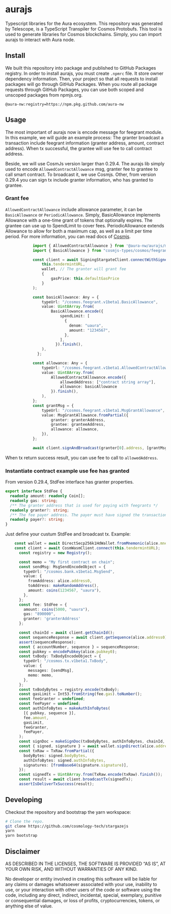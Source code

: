 # aurajs

Typescript libraries for the Aura ecosystem. This repository was generated by Telescope, is a TypeScript Transpiler for Cosmos Protobufs. This tool is used to generate libraries for Cosmos blockchains. Simply, you can import aurajs to interact with Aura node.

## Install

We built this repository into package and published to GitHub Packages registry. In order to install aurajs, you must create `.npmrc` file. It store owner dependency information. Then, your project so that all requests to install packages will go through GitHub Packages. When you route all package requests through GitHub Packages, you can use both scoped and unscoped packages from npmjs.org.

```example
@aura-nw:registry=https://npm.pkg.github.com/aura-nw
```

## Usage

The most important of aurajs now is encode message for feegrant module. In this example, we will guide an example process: The granter broadcast a transaction include feegrant information (granter address, amount, contract address). When tx successful, the grantee will use fee to call contract address. 

Beside, we will use CosmJs version larger than 0.29.4. The aurajs lib simply used to encode `AllowedContractAllowance` msg, granter fee to grantee to call smart contract. To broadcast it, we use Cosmjs. Other, from version 0.29.4 you can sign tx include granter information, who has granted to grantee. 

### Grant fee

`AllowedContractAllowance` include allowance parameter, it can be `BasicAllowance` or `PeriodicAllowance`. Simply, BasicAllowance implements Allowance with a one-time grant of tokens that optionally expires. The grantee can use up to SpendLimit to cover fees. PeriodicAllowance extends Allowance to allow for both a maximum cap, as well as a limit per time period. For more information, you can read docs of [Cosmjs]().

```ts
            import { AllowedContractAllowance } from '@aura-nw/aurajs/main/codegen/aura/feegrant/v1beta1/feegrant';
            import { BasicAllowance } from "cosmjs-types/cosmos/feegrant/v1beta1/feegrant";

            const client = await SigningStargateClient.connectWithSigner(
                this.tendermintURL,
                wallet, // The granter will grant fee
                {
                    gasPrice: this.defaultGasPrice
                }
            );

            const basicAllowance: Any = {
                typeUrl: "/cosmos.feegrant.v1beta1.BasicAllowance",
                value: Uint8Array.from(
                    BasicAllowance.encode({
                        spendLimit: [
                          {
                            denom: "uaura",
                            amount: "1234567",
                          },
                        ],
                      }).finish(),
                ),
              };

            const allowance: Any = {
                typeUrl: "/cosmos.feegrant.v1beta1.AllowedContractAllowance",
                value: Uint8Array.from(
                    AllowedContractAllowance.encode({
                        allowedAddress: ["contract string array"],
                        allowance: basicAllowance
                    }).finish(),
                ),
            };
            const grantMsg = {
                typeUrl: "/cosmos.feegrant.v1beta1.MsgGrantAllowance",
                value: MsgGrantAllowance.fromPartial({
                    granter: granterAddress, 
                    grantee: granteeAddress,
                    allowance: allowance,
                }),
            };

            await client.signAndBroadcast(granter[0].address, [grantMsg], "auto", "Create allowance");
```

When tx return success result, you can use fee to call to `allowedAddress`.

### Instantiate contract example use fee has granted
From version 0.29.4, StdFee interface has granter properties.

```ts
export interface StdFee {
  readonly amount: readonly Coin[];
  readonly gas: string;
  /** The granter address that is used for paying with feegrants */
  readonly granter?: string;
  /** The fee payer address. The payer must have signed the transaction. */
  readonly payer?: string;
}
```

Just define your custum StdFee and broadcast tx. Example:

```ts
    const wallet = await DirectSecp256k1HdWallet.fromMnemonic(alice.mnemonic, { prefix: wasmd.prefix });
    const client = await CosmWasmClient.connect(this.tendermintURL);
      const registry = new Registry();

      const memo = "My first contract on chain";
      const sendMsg: MsgSendEncodeObject = {
        typeUrl: "/cosmos.bank.v1beta1.MsgSend",
        value: {
          fromAddress: alice.address0,
          toAddress: makeRandomAddress(),
          amount: coins(1234567, "uaura"),
        },
      };
      const fee: StdFee = {
        amount: coins(5000, "uaura"),
        gas: "890000",
        granter: 'granterAddress'
      };

      const chainId = await client.getChainId();
      const sequenceResponse = await client.getSequence(alice.address0);
      assert(sequenceResponse);
      const { accountNumber, sequence } = sequenceResponse;
      const pubkey = encodePubkey(alice.pubkey0);
      const txBody: TxBodyEncodeObject = {
        typeUrl: "/cosmos.tx.v1beta1.TxBody",
        value: {
          messages: [sendMsg],
          memo: memo,
        },
      };
      const txBodyBytes = registry.encode(txBody);
      const gasLimit = Int53.fromString(fee.gas).toNumber();
      const feeGranter = undefined;
      const feePayer = undefined;
      const authInfoBytes = makeAuthInfoBytes(
        [{ pubkey, sequence }],
        fee.amount,
        gasLimit,
        feeGranter,
        feePayer,
      );
      const signDoc = makeSignDoc(txBodyBytes, authInfoBytes, chainId, accountNumber);
      const { signed, signature } = await wallet.signDirect(alice.address0, signDoc);
      const txRaw = TxRaw.fromPartial({
        bodyBytes: signed.bodyBytes,
        authInfoBytes: signed.authInfoBytes,
        signatures: [fromBase64(signature.signature)],
      });
      const signedTx = Uint8Array.from(TxRaw.encode(txRaw).finish());
      const result = await client.broadcastTx(signedTx);
      assertIsDeliverTxSuccess(result);
```

## Developing

Checkout the repository and bootstrap the yarn workspace:

```sh
# Clone the repo.
git clone https://github.com/cosmology-tech/stargazejs
yarn
yarn bootstrap
```

## Disclaimer

AS DESCRIBED IN THE LICENSES, THE SOFTWARE IS PROVIDED “AS IS”, AT YOUR OWN RISK, AND WITHOUT WARRANTIES OF ANY KIND.

No developer or entity involved in creating this software will be liable for any claims or damages whatsoever associated with your use, inability to use, or your interaction with other users of the code or software using the code, including any direct, indirect, incidental, special, exemplary, punitive or consequential damages, or loss of profits, cryptocurrencies, tokens, or anything else of value.

[def]: https://cosmos.github.io/cosmjs/
